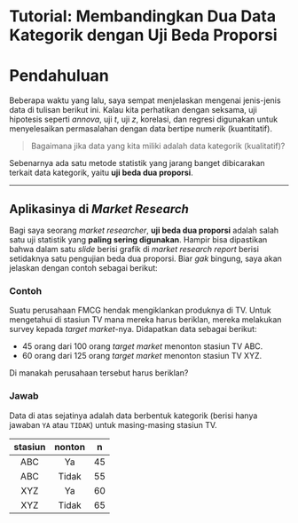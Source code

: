 Tutorial: Membandingkan Dua Data Kategorik dengan Uji Beda Proporsi
================

# Pendahuluan

Beberapa waktu yang lalu, saya sempat menjelaskan mengenai jenis-jenis
data di tulisan berikut ini. Kalau kita perhatikan dengan seksama, uji
hipotesis seperti *annova*, uji *t*, uji *z*, korelasi, dan regresi
digunakan untuk menyelesaikan permasalahan dengan data bertipe numerik
(kuantitatif).

> Bagaimana jika data yang kita miliki adalah data kategorik
> (kualitatif)?

Sebenarnya ada satu metode statistik yang jarang banget dibicarakan
terkait data kategorik, yaitu **uji beda dua proporsi**.

-----

## Aplikasinya di *Market Research*

Bagi saya seorang *market researcher*, **uji beda dua proporsi** adalah
salah satu uji statistik yang **paling sering digunakan**. Hampir bisa
dipastikan bahwa dalam satu *slide* berisi grafik di *market research
report* berisi setidaknya satu pengujian beda dua proporsi. Biar *gak*
bingung, saya akan jelaskan dengan contoh sebagai berikut:

### Contoh

Suatu perusahaan FMCG hendak mengiklankan produknya di TV. Untuk
mengetahui di stasiun TV mana mereka harus beriklan, mereka melakukan
survey kepada *target market*-nya. Didapatkan data sebagai berikut:

  - 45 orang dari 100 orang *target market* menonton stasiun TV ABC.
  - 60 orang dari 125 orang *target market* menonton stasiun TV XYZ.

Di manakah perusahaan tersebut harus beriklan?

### Jawab

Data di atas sejatinya adalah data berbentuk kategorik (berisi hanya
jawaban `YA` atau `TIDAK`) untuk masing-masing stasiun TV.

| stasiun | nonton | n  |
| :-----: | :----: | :-: |
|   ABC   |   Ya   | 45 |
|   ABC   | Tidak  | 55 |
|   XYZ   |   Ya   | 60 |
|   XYZ   | Tidak  | 65 |
